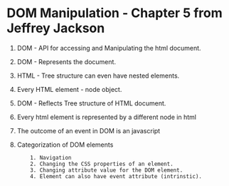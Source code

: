 # DOM Manipulation - Chapter 5 from Jeffrey Jackson

1. DOM - API for accessing and Manipulating the html document.

2. DOM - Represents the document.

3. HTML - Tree structure can even have nested elements.

4. Every HTML element - node object.

5. DOM - Reflects  Tree structure of HTML document.

6. Every html element is represented by a different node in html

7. The outcome of an event in DOM is an javascript


8. Categorization of DOM elements

           1. Navigation
           2. Changing the CSS properties of an element.
           3. Changing attribute value for the DOM element.
           4. Element can also have event attribute (intrinstic).
